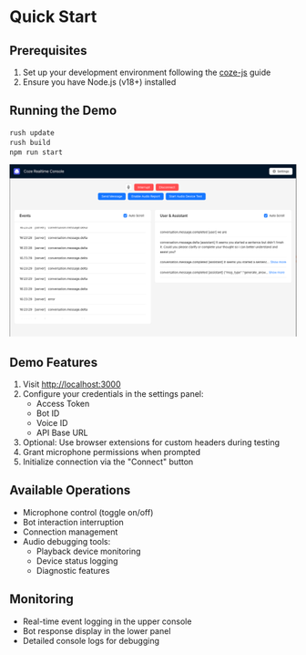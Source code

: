 # Quick Start

## Prerequisites
1. Set up your development environment following the [coze-js](../../README.md#development-guide) guide
2. Ensure you have Node.js (v18+) installed

## Running the Demo

```bash
rush update
rush build
npm run start
```

![realtime-console](./assets/realtime-console.png)

## Demo Features
1. Visit [http://localhost:3000](http://localhost:3000)
2. Configure your credentials in the settings panel:
   - Access Token
   - Bot ID
   - Voice ID
   - API Base URL
3. Optional: Use browser extensions for custom headers during testing
4. Grant microphone permissions when prompted
5. Initialize connection via the "Connect" button

## Available Operations
- Microphone control (toggle on/off)
- Bot interaction interruption
- Connection management
- Audio debugging tools:
  - Playback device monitoring
  - Device status logging
  - Diagnostic features

## Monitoring
- Real-time event logging in the upper console
- Bot response display in the lower panel
- Detailed console logs for debugging

